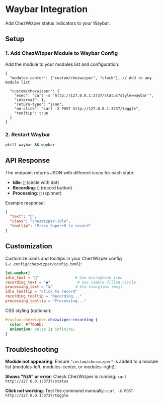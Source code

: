 # Waybar Integration

Add ChezWizper status indicators to your Waybar.

## Setup

### 1. Add ChezWizper Module to Waybar Config

Add the module to your modules list and configuration:

```jsonc
{
  "modules-center": ["custom/chezwizper", "clock"], // Add to any module list
  
  "custom/chezwizper": {
    "exec": "curl -s 'http://127.0.0.1:3737/status?style=waybar'",
    "interval": 1,
    "return-type": "json", 
    "on-click": "curl -X POST http://127.0.0.1:3737/toggle",
    "tooltip": true
  }
}
```

### 2. Restart Waybar

```bash
pkill waybar && waybar
```

## API Response

The endpoint returns JSON with different icons for each state:

- **Idle**: `󰑊` (circle with dot)
- **Recording**: `󰻃` (record button)  
- **Processing**: `󰦖` (spinner)

Example response:
```json
{
  "text": "󰑊",
  "class": "chezwizper-idle", 
  "tooltip": "Press Super+R to record"
}
```

## Customization

Customize icons and tooltips in your ChezWizper config (`~/.config/chezwizper/config.toml`):

```toml
[ui.waybar]
idle_text = "󰍬"                # Use microphone icon
recording_text = "●"            # Use simple filled circle  
processing_text = "⏳"          # Use hourglass emoji
idle_tooltip = "Click to record"
recording_tooltip = "Recording..."
processing_tooltip = "Processing..."
```

CSS styling (optional):
```css
#custom-chezwizper.chezwizper-recording {
  color: #ff6b6b;
  animation: pulse 2s infinite;
}
```

## Troubleshooting

**Module not appearing**: Ensure `"custom/chezwizper"` is added to a module list (modules-left, modules-center, or modules-right).

**Shows "N/A" or error**: Check ChezWizper is running: `curl http://127.0.0.1:3737/status`

**Click not working**: Test the command manually: `curl -X POST http://127.0.0.1:3737/toggle`

